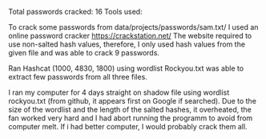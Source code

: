 Total passwords cracked: 16
Tools used:


To crack some passwords from data/projects/passwords/sam.txt/ I used an online password cracker https://crackstation.net/  The website required to use non-salted hash values, therefore, I only used hash values from the given file and was able to crack 9 passwords. 



Ran Hashcat (1000, 4830, 1800) using wordlist Rockyou.txt was able to extract few passwords from all three files. 


I ran my computer for 4 days straight on shadow file using wordlist rockyou.txt (from github, it appears first on Google if searched). Due to the size of the wordlist and the length of the salted hashes, it overheated, the fan worked very hard and I had abort running the programm to avoid from computer melt. If i had better computer, I would probably crack them all. 
